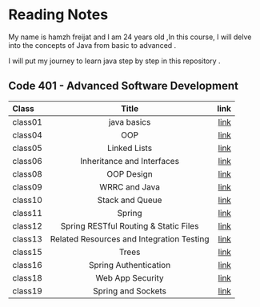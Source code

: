 # Reading Notes
My name is hamzh freijat and I am 24 years old ,In this course, I will delve into the concepts of Java from basic to advanced . 

I will put my journey to learn java step by step in this repository . 

## Code 401 - Advanced Software Development


| Class   |                   Title                    |                                                                 link |
|:--------|:------------------------------------------:|---------------------------------------------------------------------:|
| class01 |                java basics                 | [link](https://hamzhfreajat.github.io/reading-notes/java401/class01) |
| class04 |                    OOP                     | [link](https://hamzhfreajat.github.io/reading-notes/java401/class04) |
| class05 |                Linked Lists                | [link](https://hamzhfreajat.github.io/reading-notes/java401/class05) |
| class06 |         Inheritance and Interfaces         | [link](https://hamzhfreajat.github.io/reading-notes/java401/class06) |
| class08 |                 OOP Design                 | [link](https://hamzhfreajat.github.io/reading-notes/java401/class08) |
| class09 |               WRRC and Java                | [link](https://hamzhfreajat.github.io/reading-notes/java401/class09) |
| class10 |              Stack and Queue               | [link](https://hamzhfreajat.github.io/reading-notes/java401/class10) |
| class11 |                   Spring                   | [link](https://hamzhfreajat.github.io/reading-notes/java401/class11) |
| class12 |   Spring RESTful Routing & Static Files    | [link](https://hamzhfreajat.github.io/reading-notes/java401/class12) |
| class13 | Related Resources and Integration Testing  | [link](https://hamzhfreajat.github.io/reading-notes/java401/class13) |
| class15 |                   Trees                    | [link](https://hamzhfreajat.github.io/reading-notes/java401/class15) |
| class16 |           Spring Authentication            | [link](https://hamzhfreajat.github.io/reading-notes/java401/class16) |
| class18 |              Web App Security              | [link](https://hamzhfreajat.github.io/reading-notes/java401/class18) |
| class19 |             Spring and Sockets             | [link](https://hamzhfreajat.github.io/reading-notes/java401/class19) |



